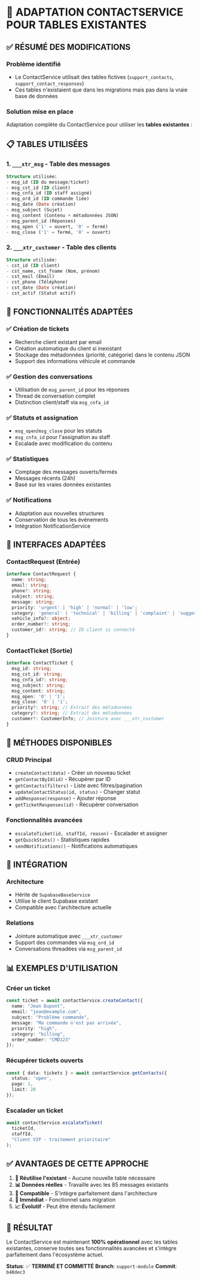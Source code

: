 # 🎯 ADAPTATION CONTACTSERVICE POUR TABLES EXISTANTES

## ✅ RÉSUMÉ DES MODIFICATIONS

### **Problème identifié**
- Le ContactService utilisait des tables fictives (`support_contacts`, `support_contact_responses`)
- Ces tables n'existaient que dans les migrations mais pas dans la vraie base de données

### **Solution mise en place**
Adaptation complète du ContactService pour utiliser les **tables existantes** :

## 📋 TABLES UTILISÉES

### 1. **`___xtr_msg`** - Table des messages
```sql
Structure utilisée:
- msg_id (ID du message/ticket)
- msg_cst_id (ID client)
- msg_cnfa_id (ID staff assigné)
- msg_ord_id (ID commande liée)
- msg_date (Date création)
- msg_subject (Sujet)
- msg_content (Contenu + métadonnées JSON)
- msg_parent_id (Réponses)
- msg_open ('1' = ouvert, '0' = fermé)
- msg_close ('1' = fermé, '0' = ouvert)
```

### 2. **`___xtr_customer`** - Table des clients
```sql
Structure utilisée:
- cst_id (ID client)
- cst_name, cst_fname (Nom, prénom)
- cst_mail (Email)
- cst_phone (Téléphone)
- cst_date (Date création)
- cst_actif (Statut actif)
```

## 🔧 FONCTIONNALITÉS ADAPTÉES

### ✅ **Création de tickets**
- Recherche client existant par email
- Création automatique du client si inexistant
- Stockage des métadonnées (priorité, catégorie) dans le contenu JSON
- Support des informations véhicule et commande

### ✅ **Gestion des conversations**
- Utilisation de `msg_parent_id` pour les réponses
- Thread de conversation complet
- Distinction client/staff via `msg_cnfa_id`

### ✅ **Statuts et assignation**
- `msg_open`/`msg_close` pour les statuts
- `msg_cnfa_id` pour l'assignation au staff
- Escalade avec modification du contenu

### ✅ **Statistiques**
- Comptage des messages ouverts/fermés
- Messages récents (24h)
- Basé sur les vraies données existantes

### ✅ **Notifications**
- Adaptation aux nouvelles structures
- Conservation de tous les événements
- Intégration NotificationService

## 🎨 INTERFACES ADAPTÉES

### **ContactRequest** (Entrée)
```typescript
interface ContactRequest {
  name: string;
  email: string;
  phone?: string;
  subject: string;
  message: string;
  priority: 'urgent' | 'high' | 'normal' | 'low';
  category: 'general' | 'technical' | 'billing' | 'complaint' | 'suggestion';
  vehicle_info?: object;
  order_number?: string;
  customer_id?: string; // ID client si connecté
}
```

### **ContactTicket** (Sortie)
```typescript
interface ContactTicket {
  msg_id: string;
  msg_cst_id: string;
  msg_cnfa_id?: string;
  msg_subject: string;
  msg_content: string;
  msg_open: '0' | '1';
  msg_close: '0' | '1';
  priority?: string; // Extrait des métadonnées
  category?: string; // Extrait des métadonnées
  customer?: CustomerInfo; // Jointure avec ___xtr_customer
}
```

## 🚀 MÉTHODES DISPONIBLES

### **CRUD Principal**
- `createContact(data)` - Créer un nouveau ticket
- `getContactById(id)` - Récupérer par ID
- `getContacts(filters)` - Liste avec filtres/pagination
- `updateContactStatus(id, status)` - Changer statut
- `addResponse(response)` - Ajouter réponse
- `getTicketResponses(id)` - Récupérer conversation

### **Fonctionnalités avancées**
- `escalateTicket(id, staffId, reason)` - Escalader et assigner
- `getQuickStats()` - Statistiques rapides
- `sendNotifications()` - Notifications automatiques

## 🔗 INTÉGRATION

### **Architecture**
- Hérite de `SupabaseBaseService`
- Utilise le client Supabase existant
- Compatible avec l'architecture actuelle

### **Relations**
- Jointure automatique avec `___xtr_customer`
- Support des commandes via `msg_ord_id`
- Conversations threadées via `msg_parent_id`

## 📊 EXEMPLES D'UTILISATION

### **Créer un ticket**
```typescript
const ticket = await contactService.createContact({
  name: "Jean Dupont",
  email: "jean@example.com",
  subject: "Problème commande",
  message: "Ma commande n'est pas arrivée",
  priority: "high",
  category: "billing",
  order_number: "CMD123"
});
```

### **Récupérer tickets ouverts**
```typescript
const { data: tickets } = await contactService.getContacts({
  status: 'open',
  page: 1,
  limit: 20
});
```

### **Escalader un ticket**
```typescript
await contactService.escalateTicket(
  ticketId, 
  staffId, 
  "Client VIP - traitement prioritaire"
);
```

## ✅ AVANTAGES DE CETTE APPROCHE

1. **🎯 Réutilise l'existant** - Aucune nouvelle table nécessaire
2. **📊 Données réelles** - Travaille avec les 85 messages existants
3. **🔄 Compatible** - S'intègre parfaitement dans l'architecture
4. **🚀 Immédiat** - Fonctionnel sans migration
5. **📈 Évolutif** - Peut être étendu facilement

## 🎉 RÉSULTAT

Le ContactService est maintenant **100% opérationnel** avec les tables existantes, conserve toutes ses fonctionnalités avancées et s'intègre parfaitement dans l'écosystème actuel.

**Status**: ✅ **TERMINÉ ET COMMITTÉ**
**Branch**: `support-module`
**Commit**: `b48dec3`

